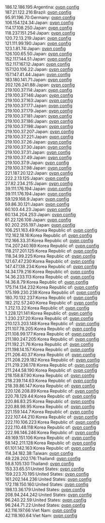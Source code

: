 186.12.186.195:Argentina: [ovpn config](vpn/186_12_186_195.ovpn)  
187.21.122.216:Brazil: [ovpn config](vpn/187_21_122_216.ovpn)  
95.91.196.70:Germany: [ovpn config](vpn/95_91_196_70.ovpn)  
106.154.124.34:Japan: [ovpn config](vpn/106_154_124_34.ovpn)  
114.17.108.250:Japan: [ovpn config](vpn/114_17_108_250.ovpn)  
118.237.151.254:Japan: [ovpn config](vpn/118_237_151_254.ovpn)  
120.72.13.219:Japan: [ovpn config](vpn/120_72_13_219.ovpn)  
121.111.99.190:Japan: [ovpn config](vpn/121_111_99_190.ovpn)  
123.1.81.74:Japan: [ovpn config](vpn/123_1_81_74.ovpn)  
126.100.65.50:Japan: [ovpn config](vpn/126_100_65_50.ovpn)  
152.117.144.51:Japan: [ovpn config](vpn/152_117_144_51.ovpn)  
152.117.167.12:Japan: [ovpn config](vpn/152_117_167_12.ovpn)  
157.120.106.22:Japan: [ovpn config](vpn/157_120_106_22.ovpn)  
157.147.41.44:Japan: [ovpn config](vpn/157_147_41_44.ovpn)  
183.180.141.71:Japan: [ovpn config](vpn/183_180_141_71.ovpn)  
202.126.241.88:Japan: [ovpn config](vpn/202_126_241_88.ovpn)  
219.100.37.114:Japan: [ovpn config](vpn/219_100_37_114.ovpn)  
219.100.37.146:Japan: [ovpn config](vpn/219_100_37_146.ovpn)  
219.100.37.163:Japan: [ovpn config](vpn/219_100_37_163.ovpn)  
219.100.37.177:Japan: [ovpn config](vpn/219_100_37_177.ovpn)  
219.100.37.179:Japan: [ovpn config](vpn/219_100_37_179.ovpn)  
219.100.37.181:Japan: [ovpn config](vpn/219_100_37_181.ovpn)  
219.100.37.186:Japan: [ovpn config](vpn/219_100_37_186.ovpn)  
219.100.37.198:Japan: [ovpn config](vpn/219_100_37_198.ovpn)  
219.100.37.207:Japan: [ovpn config](vpn/219_100_37_207.ovpn)  
219.100.37.221:Japan: [ovpn config](vpn/219_100_37_221.ovpn)  
219.100.37.26:Japan: [ovpn config](vpn/219_100_37_26.ovpn)  
219.100.37.30:Japan: [ovpn config](vpn/219_100_37_30.ovpn)  
219.100.37.31:Japan: [ovpn config](vpn/219_100_37_31.ovpn)  
219.100.37.49:Japan: [ovpn config](vpn/219_100_37_49.ovpn)  
219.100.37.9:Japan: [ovpn config](vpn/219_100_37_9.ovpn)  
219.100.37.98:Japan: [ovpn config](vpn/219_100_37_98.ovpn)  
221.187.20.122:Japan: [ovpn config](vpn/221_187_20_122.ovpn)  
222.2.13.125:Japan: [ovpn config](vpn/222_2_13_125.ovpn)  
27.82.234.215:Japan: [ovpn config](vpn/27_82_234_215.ovpn)  
39.111.176.194:Japan: [ovpn config](vpn/39_111_176_194.ovpn)  
39.111.176.194:Japan: [ovpn config](vpn/39_111_176_194.ovpn)  
59.129.168.9:Japan: [ovpn config](vpn/59_129_168_9.ovpn)  
59.86.30.121:Japan: [ovpn config](vpn/59_86_30_121.ovpn)  
60.103.44.23:Japan: [ovpn config](vpn/60_103_44_23.ovpn)  
60.134.204.253:Japan: [ovpn config](vpn/60_134_204_253.ovpn)  
61.22.126.108:Japan: [ovpn config](vpn/61_22_126_108.ovpn)  
92.202.255.197:Japan: [ovpn config](vpn/92_202_255_197.ovpn)  
106.251.163.49:Korea Republic of: [ovpn config](vpn/106_251_163_49.ovpn)  
112.162.18.16:Korea Republic of: [ovpn config](vpn/112_162_18_16.ovpn)  
112.166.33.31:Korea Republic of: [ovpn config](vpn/112_166_33_31.ovpn)  
114.207.240.169:Korea Republic of: [ovpn config](vpn/114_207_240_169.ovpn)  
118.217.201.125:Korea Republic of: [ovpn config](vpn/118_217_201_125.ovpn)  
118.34.99.225:Korea Republic of: [ovpn config](vpn/118_34_99_225.ovpn)  
121.67.47.230:Korea Republic of: [ovpn config](vpn/121_67_47_230.ovpn)  
147.47.138.234:Korea Republic of: [ovpn config](vpn/147_47_138_234.ovpn)  
14.34.179.216:Korea Republic of: [ovpn config](vpn/14_34_179_216.ovpn)  
14.36.233.113:Korea Republic of: [ovpn config](vpn/14_36_233_113.ovpn)  
14.36.8.79:Korea Republic of: [ovpn config](vpn/14_36_8_79.ovpn)  
175.114.134.232:Korea Republic of: [ovpn config](vpn/175_114_134_232.ovpn)  
175.199.230.238:Korea Republic of: [ovpn config](vpn/175_199_230_238.ovpn)  
180.70.132.237:Korea Republic of: [ovpn config](vpn/180_70_132_237.ovpn)  
182.212.57.240:Korea Republic of: [ovpn config](vpn/182_212_57_240.ovpn)  
1.212.13.22:Korea Republic of: [ovpn config](vpn/1_212_13_22.ovpn)  
1.228.121.141:Korea Republic of: [ovpn config](vpn/1_228_121_141.ovpn)  
1.230.237.20:Korea Republic of: [ovpn config](vpn/1_230_237_20.ovpn)  
210.123.203.148:Korea Republic of: [ovpn config](vpn/210_123_203_148.ovpn)  
211.107.78.205:Korea Republic of: [ovpn config](vpn/211_107_78_205.ovpn)  
211.108.99.177:Korea Republic of: [ovpn config](vpn/211_108_99_177.ovpn)  
211.180.247.205:Korea Republic of: [ovpn config](vpn/211_180_247_205.ovpn)  
211.192.21.76:Korea Republic of: [ovpn config](vpn/211_192_21_76.ovpn)  
211.198.14.157:Korea Republic of: [ovpn config](vpn/211_198_14_157.ovpn)  
211.206.40.37:Korea Republic of: [ovpn config](vpn/211_206_40_37.ovpn)  
211.208.229.182:Korea Republic of: [ovpn config](vpn/211_208_229_182.ovpn)  
211.219.236.178:Korea Republic of: [ovpn config](vpn/211_219_236_178.ovpn)  
211.244.58.190:Korea Republic of: [ovpn config](vpn/211_244_58_190.ovpn)  
218.158.87.90:Korea Republic of: [ovpn config](vpn/218_158_87_90.ovpn)  
218.239.114.63:Korea Republic of: [ovpn config](vpn/218_239_114_63.ovpn)  
218.39.86.147:Korea Republic of: [ovpn config](vpn/218_39_86_147.ovpn)  
220.126.208.89:Korea Republic of: [ovpn config](vpn/220_126_208_89.ovpn)  
220.78.129.44:Korea Republic of: [ovpn config](vpn/220_78_129_44.ovpn)  
220.86.83.25:Korea Republic of: [ovpn config](vpn/220_86_83_25.ovpn)  
220.88.98.95:Korea Republic of: [ovpn config](vpn/220_88_98_95.ovpn)  
221.159.144.7:Korea Republic of: [ovpn config](vpn/221_159_144_7.ovpn)  
222.107.44.210:Korea Republic of: [ovpn config](vpn/222_107_44_210.ovpn)  
222.110.106.223:Korea Republic of: [ovpn config](vpn/222_110_106_223.ovpn)  
222.110.48.118:Korea Republic of: [ovpn config](vpn/222_110_48_118.ovpn)  
222.98.146.246:Korea Republic of: [ovpn config](vpn/222_98_146_246.ovpn)  
49.169.151.106:Korea Republic of: [ovpn config](vpn/49_169_151_106.ovpn)  
58.142.211.128:Korea Republic of: [ovpn config](vpn/58_142_211_128.ovpn)  
61.101.142.163:Korea Republic of: [ovpn config](vpn/61_101_142_163.ovpn)  
114.34.182.38:Taiwan: [ovpn config](vpn/114_34_182_38.ovpn)  
49.228.202.176:Thailand: [ovpn config](vpn/49_228_202_176.ovpn)  
58.8.105.130:Thailand: [ovpn config](vpn/58_8_105_130.ovpn)  
153.33.65.51:United States: [ovpn config](vpn/153_33_65_51.ovpn)  
159.223.70.195:United States: [ovpn config](vpn/159_223_70_195.ovpn)  
161.202.144.236:United States: [ovpn config](vpn/161_202_144_236.ovpn)  
172.118.150.160:United States: [ovpn config](vpn/172_118_150_160.ovpn)  
198.13.36.179:United States: [ovpn config](vpn/198_13_36_179.ovpn)  
208.94.244.242:United States: [ovpn config](vpn/208_94_244_242.ovpn)  
96.240.22.59:United States: [ovpn config](vpn/96_240_22_59.ovpn)  
96.244.71.22:United States: [ovpn config](vpn/96_244_71_22.ovpn)  
42.116.197.66:Viet Nam: [ovpn config](vpn/42_116_197_66.ovpn)  
42.118.160.64:Viet Nam: [ovpn config](vpn/42_118_160_64.ovpn)  
